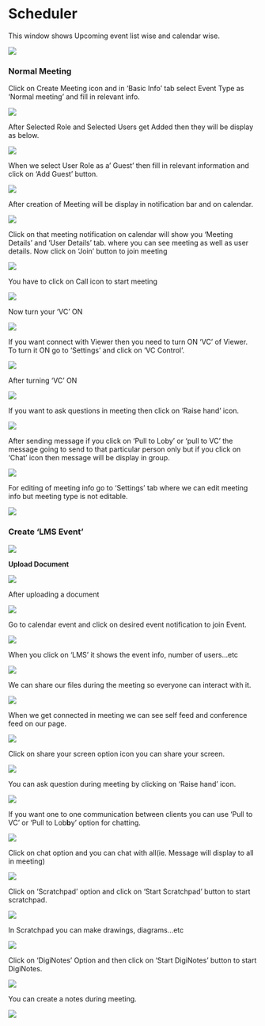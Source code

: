 # Scheduler

This window shows Upcoming event list wise and calendar wise.

![](../.gitbook/assets/image%20%28105%29.png)

###  **Normal Meeting**

Click on Create Meeting icon and in ‘Basic Info’ tab select Event Type as ‘Normal meeting’ and fill in relevant info.

![](../.gitbook/assets/image%20%28122%29.png)

After Selected Role and Selected Users get Added then they will be display as below.

![](../.gitbook/assets/image%20%28174%29.png)

When we select User Role as a’ Guest’ then fill in relevant information and click on ‘Add Guest’ button.

![](../.gitbook/assets/image%20%28104%29.png)

After creation of Meeting will be display in notification bar and on calendar.

![](../.gitbook/assets/image%20%2875%29.png)

Click on that meeting notification on calendar will show you ‘Meeting Details’ and ‘User Details’ tab. where you can see meeting as well as user details. Now click on ‘Join’ button to join meeting

![](../.gitbook/assets/image%20%2882%29.png)

You have to click on Call icon to start meeting

![](../.gitbook/assets/image%20%2899%29.png)

Now turn your ‘VC’ ON

![](../.gitbook/assets/image%20%2868%29.png)

If you want connect with Viewer then you need to turn ON ‘VC’ of Viewer. To turn it ON go to ‘Settings’ and click on ‘VC Control’.

![](../.gitbook/assets/image%20%28132%29.png)

After turning ‘VC’ ON

![](../.gitbook/assets/image%20%2870%29.png)

If you want to ask questions in meeting then click on ‘Raise hand’ icon.

![](../.gitbook/assets/image%20%28147%29.png)

After sending message if you click on ‘Pull to Loby’ or ‘pull to VC’ the message going to send to that particular person only but if you click on ‘Chat’ icon then message will be display in group.

![](../.gitbook/assets/image%20%28114%29.png)

For editing of meeting info go to ‘Settings’ tab where we can edit meeting info but meeting type is not editable.

![](../.gitbook/assets/image%20%2849%29.png)

###  **Create ‘LMS Event’**

![](../.gitbook/assets/image%20%2880%29.png)

 **Upload Document**

![](../.gitbook/assets/image%20%28140%29.png)

After uploading a document

![](../.gitbook/assets/image%20%2866%29.png)

Go to calendar event and click on desired event notification to join Event.

![](../.gitbook/assets/image%20%2842%29.png)

When you click on ‘LMS’ it shows the event info, number of users…etc

![](../.gitbook/assets/image%20%285%29.png)

We can share our files during the meeting so everyone can interact with it.

![](../.gitbook/assets/image%20%28177%29.png)

When we get connected in meeting we can see self feed and conference feed on our page.

![](../.gitbook/assets/image%20%28109%29.png)

Click on share your screen option icon you can share your screen.

![](../.gitbook/assets/image%20%28143%29.png)

You can ask question during meeting by clicking on ‘Raise hand’ icon.

![](../.gitbook/assets/image%20%2877%29.png)

If you want one to one communication between clients you can use ‘Pull to VC’ or ‘Pull to Lob**b**y’ option for chatting.

![](../.gitbook/assets/image%20%28172%29.png)

Click on chat option and you can chat with all\(ie. Message will display to all in meeting\)

![](../.gitbook/assets/image%20%28152%29.png)

Click on ‘Scratchpad’ option and click on ‘Start Scratchpad’ button to start scratchpad.

![](../.gitbook/assets/image%20%2844%29.png)

In Scratchpad you can make drawings, diagrams…etc

![](../.gitbook/assets/image%20%2837%29.png)

Click on ‘DigiNotes’ Option and then click on ‘Start DigiNotes’ button to start DigiNotes.

![](../.gitbook/assets/image%20%2860%29.png)

You can create a notes during meeting.

![](../.gitbook/assets/image%20%28161%29.png)



